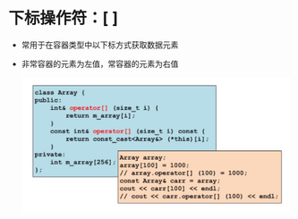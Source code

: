 # 下标操作符：[ ]

* 常用于在容器类型中以下标方式获取数据元素
* 非常容器的元素为左值，常容器的元素为右值

    ![array](../../docs/pics/opoverload_array.png)








